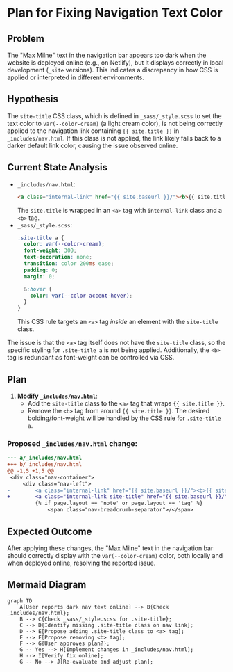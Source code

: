 # Plan for Fixing Navigation Text Color

## Problem
The "Max Milne" text in the navigation bar appears too dark when the website is deployed online (e.g., on Netlify), but it displays correctly in local development (`_site` versions). This indicates a discrepancy in how CSS is applied or interpreted in different environments.

## Hypothesis
The `site-title` CSS class, which is defined in `_sass/_style.scss` to set the text color to `var(--color-cream)` (a light cream color), is not being correctly applied to the navigation link containing `{{ site.title }}` in `_includes/nav.html`. If this class is not applied, the link likely falls back to a darker default link color, causing the issue observed online.

## Current State Analysis
- `_includes/nav.html`:
  ```html
  <a class="internal-link" href="{{ site.baseurl }}/"><b>{{ site.title }}</b></a>
  ```
  The `site.title` is wrapped in an `<a>` tag with `internal-link` class and a `<b>` tag.
- `_sass/_style.scss`:
  ```scss
  .site-title a {
    color: var(--color-cream);
    font-weight: 300;
    text-decoration: none;
    transition: color 200ms ease;
    padding: 0;
    margin: 0;

    &:hover {
      color: var(--color-accent-hover);
    }
  }
  ```
  This CSS rule targets an `<a>` tag *inside* an element with the `site-title` class.

The issue is that the `<a>` tag itself does not have the `site-title` class, so the specific styling for `.site-title a` is not being applied. Additionally, the `<b>` tag is redundant as font-weight can be controlled via CSS.

## Plan
1.  **Modify `_includes/nav.html`**:
    *   Add the `site-title` class to the `<a>` tag that wraps `{{ site.title }}`.
    *   Remove the `<b>` tag from around `{{ site.title }}`. The desired bolding/font-weight will be handled by the CSS rule for `.site-title a`.

### Proposed `_includes/nav.html` change:
```diff
--- a/_includes/nav.html
+++ b/_includes/nav.html
@@ -1,5 +1,5 @@
 <div class="nav-container">
     <div class="nav-left">
-        <a class="internal-link" href="{{ site.baseurl }}/"><b>{{ site.title }}</b></a>
+        <a class="internal-link site-title" href="{{ site.baseurl }}/">{{ site.title }}</a>
         {% if page.layout == 'note' or page.layout == 'tag' %}
             <span class="nav-breadcrumb-separator">/</span>
```

## Expected Outcome
After applying these changes, the "Max Milne" text in the navigation bar should correctly display with the `var(--color-cream)` color, both locally and when deployed online, resolving the reported issue.

## Mermaid Diagram
```mermaid
graph TD
    A[User reports dark nav text online] --> B{Check _includes/nav.html};
    B --> C{Check _sass/_style.scss for .site-title};
    C --> D{Identify missing .site-title class on nav link};
    D --> E[Propose adding .site-title class to <a> tag];
    E --> F[Propose removing <b> tag];
    F --> G{User approves plan?};
    G -- Yes --> H[Implement changes in _includes/nav.html];
    H --> I[Verify fix online];
    G -- No --> J[Re-evaluate and adjust plan];